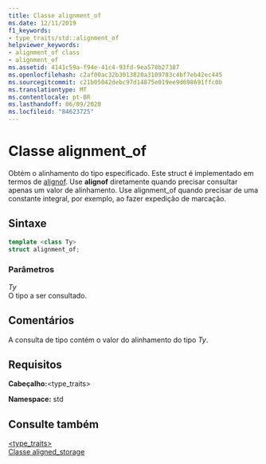 ```yaml
---
title: Classe alignment_of
ms.date: 12/11/2019
f1_keywords:
- type_traits/std::alignment_of
helpviewer_keywords:
- alignment_of class
- alignment_of
ms.assetid: 4141c59a-f94e-41c4-93fd-9ea578b27387
ms.openlocfilehash: c2af00ac32b3013820a3109783c4bf7eb42ec445
ms.sourcegitcommit: c21b05042debc97d14875e019ee9d698691ffc0b
ms.translationtype: MT
ms.contentlocale: pt-BR
ms.lasthandoff: 06/09/2020
ms.locfileid: "84623725"
---
```

# <a name="alignment_of-class"></a>Classe alignment_of

Obtém o alinhamento do tipo especificado. Este struct é implementado em termos de [alignof](../cpp/alignment-cpp-declarations.md). Use **alignof** diretamente quando precisar consultar apenas um valor de alinhamento. Use alignment_of quando precisar de uma constante integral, por exemplo, ao fazer expedição de marcação.

## <a name="syntax"></a>Sintaxe

```cpp
template <class Ty>
struct alignment_of;
```

### <a name="parameters"></a>Parâmetros

*Ty*\
O tipo a ser consultado.

## <a name="remarks"></a>Comentários

A consulta de tipo contém o valor do alinhamento do tipo *Ty*.

## <a name="requirements"></a>Requisitos

**Cabeçalho:**\<type_traits>

**Namespace:** std

## <a name="see-also"></a>Consulte também

[<type_traits>](type-traits.md)\
[Classe aligned_storage](aligned-storage-class.md)
